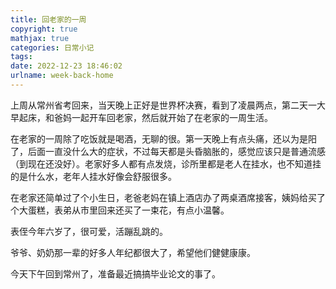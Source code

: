 ```yaml
---
title: 回老家的一周
copyright: true
mathjax: true
categories: 日常小记
tags: 
date: 2022-12-23 18:46:02
urlname: week-back-home
---
```


上周从常州省考回来，当天晚上正好是世界杯决赛，看到了凌晨两点，第二天一大早起床，和爸妈一起开车回老家，然后就开始了在老家的一周生活。

<!--more-->

在老家的一周除了吃饭就是喝酒，无聊的很。第一天晚上有点头痛，还以为是阳了，后面一直没什么大的症状，不过每天都是头昏脑胀的，感觉应该只是普通流感（到现在还没好）。老家好多人都有点发烧，诊所里都是老人在挂水，也不知道挂的是什么水，老年人挂水好像会舒服很多。

在老家还简单过了个小生日，老爸老妈在镇上酒店办了两桌酒席接客，姨妈给买了个大蛋糕，表弟从市里回来还买了一束花，有点小温馨。

表侄今年六岁了，很可爱，活蹦乱跳的。

爷爷、奶奶那一辈的好多人年纪都很大了，希望他们健健康康。

今天下午回到常州了，准备最近搞搞毕业论文的事了。

